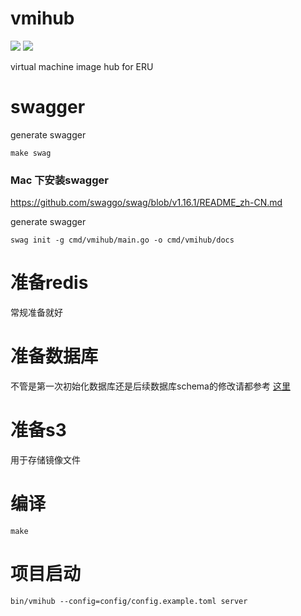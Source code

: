 vmihub
====
![](https://github.com/projecteru2/vmihub/workflows/test/badge.svg)
![](https://github.com/projecteru2/vmihub/workflows/golangci-lint/badge.svg)

virtual machine image hub for ERU

# swagger
generate swagger
```shell
make swag
```

### Mac 下安装swagger
https://github.com/swaggo/swag/blob/v1.16.1/README_zh-CN.md

generate swagger
```shell
swag init -g cmd/vmihub/main.go -o cmd/vmihub/docs
```
# 准备redis
常规准备就好

# 准备数据库
不管是第一次初始化数据库还是后续数据库schema的修改请都参考 [这里](internal/models/migration/README.md)
# 准备s3
用于存储镜像文件

# 编译

```shell
make
```

# 项目启动
```shell
bin/vmihub --config=config/config.example.toml server  
```
